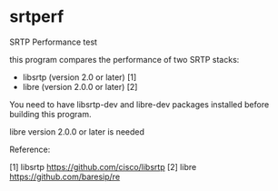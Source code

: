 srtperf
=======

SRTP Performance test




this program compares the performance of two SRTP stacks:

- libsrtp (version 2.0 or later) [1]
- libre (version 2.0.0 or later) [2]


You need to have libsrtp-dev and libre-dev packages installed
before building this program.


libre version 2.0.0 or later is needed


Reference:

[1] libsrtp https://github.com/cisco/libsrtp
[2] libre https://github.com/baresip/re
